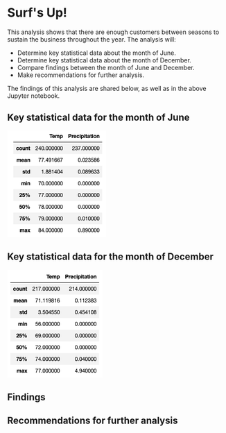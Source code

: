 # Surf's Up!

This analysis shows that there are enough customers between seasons to sustain the business throughout the year. The analysis will:
* Determine key statistical data about the month of June.
* Determine key statistical data about the month of December.
* Compare findings between the month of June and December.
* Make recommendations for further analysis.

The findings of this analysis are shared below, as well as in the above Jupyter notebook.

## Key statistical data for the month of June
![MyImage](June_Stats1.png)

## Key statistical data for the month of December
![MyImage](Dec_Stats1.png)

## Findings

## Recommendations for further analysis

